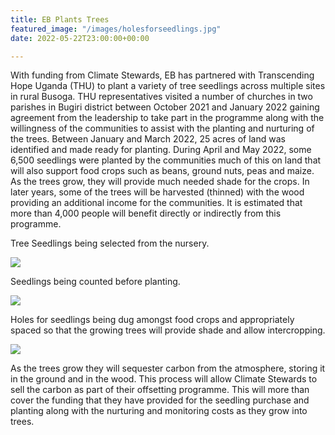 ```yaml
---
title: EB Plants Trees
featured_image: "/images/holesforseedlings.jpg"
date: 2022-05-22T23:00:00+00:00

---
```

With funding from Climate Stewards, EB has partnered with Transcending Hope Uganda (THU) to plant a variety of tree seedlings across multiple sites in rural Busoga. THU representatives visited a number of churches in two parishes in Bugiri district between October 2021 and January 2022 gaining agreement from the leadership to take part in the programme along with the willingness of the communities to assist with the planting and nurturing of the trees. Between January and March 2022, 25 acres of land was identified and made ready for planting. During April and May 2022, some 6,500 seedlings were planted by the communities much of this on land that will also support food crops such as beans, ground nuts, peas and maize. As the trees grow, they will provide much needed shade for the crops. In later years, some of the trees will be harvested (thinned) with the wood providing an additional income for the communities. It is estimated that more than 4,000 people will benefit directly or indirectly from this programme.

Tree Seedlings being selected from the nursery.

![](/images/treeseedlingsbeingselected.jpg)

Seedlings being counted before planting.

![](/images/seedlingsbeingcounted.jpg)

Holes for seedlings being dug amongst food crops and appropriately spaced so that the growing trees will provide shade and allow intercropping.

![](/images/holesforseedlings.jpg)

As the trees grow they will sequester carbon from the atmosphere, storing it in the ground and in the wood. This process will allow Climate Stewards to sell the carbon as part of their offsetting programme. This will more than cover the funding that they have provided for the seedling purchase and planting along with the nurturing and monitoring costs as they grow into trees.